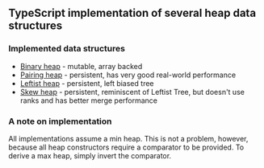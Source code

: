 
## TypeScript implementation of several heap data structures

### Implemented data structures

 - [Binary heap](https://en.wikipedia.org/wiki/Binary_heap) - mutable, array backed
 - [Pairing heap](https://en.wikipedia.org/wiki/Pairing_heap) - persistent, has very good real-world performance
 - [Leftist heap](https://en.wikipedia.org/wiki/Leftist_tree) - persistent, left biased tree
 - [Skew heap](https://en.wikipedia.org/wiki/Skew_heap) - persistent, reminiscent of Leftist Tree, but doesn't use ranks and has better merge performance


### A note on implementation

All implementations assume a min heap. This is not a problem, however, because all heap constructors require a comparator to be provided.
To derive a max heap, simply invert the comparator.
